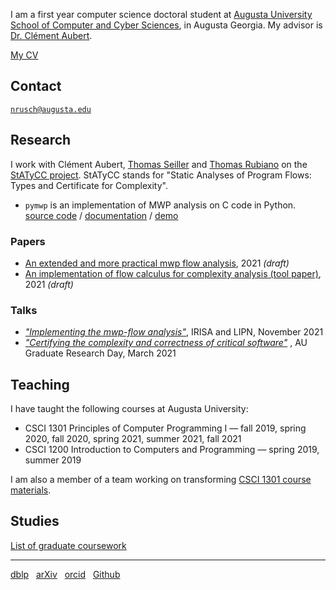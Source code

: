 I am a first year computer science doctoral student at [Augusta University][AU]
[School of Computer and Cyber Sciences][CCS], in Augusta Georgia. My advisor is
[Dr. Clément Aubert][CA].

[My CV][CV]

## Contact

[`nrusch@augusta.edu`][@]

## Research

I work with Clément Aubert, [Thomas Seiller][TS] and [Thomas Rubiano][TR] on the
[StATyCC project][STATYCC]. StATyCC stands for "Static Analyses of Program
Flows: Types and Certificate for Complexity".

- `pymwp` is an implementation of MWP analysis on C code in Python.
  <br/>[source code](https://github.com/statycc/pymwp) / [documentation](https://statycc.github.io/pymwp/) / [demo](https://statycc.github.io/pymwp/demo/)

### Papers

- [An extended and more practical mwp flow analysis](https://arxiv.org/abs/2107.00086), 2021 _(draft)_ 
- [An implementation of flow calculus for complexity analysis (tool paper)](https://arxiv.org/abs/2107.00097), 2021 _(draft)_

### Talks

- _["Implementing the mwp-flow analysis"](./posts/2021-implementing-the-mwp-flow-analysis)_, IRISA and LIPN, November 2021
- _["Certifying the complexity and correctness of critical software"](./posts/2021-graduate-research-day)_ , AU Graduate Research Day, March 2021

## Teaching

I have taught the following courses at Augusta University:

- CSCI 1301 Principles of Computer Programming I — fall 2019, spring 2020,
  fall 2020, spring 2021, summer 2021, fall 2021 
- CSCI 1200 Introduction to Computers and Programming — spring 2019, 
  summer 2019

I am also a member of a team working on transforming [CSCI 1301 course
materials][1301].

## Studies

[List of graduate coursework](./posts/coursework)

* * *

[dblp](https://dblp.org/pid/296/3722) &nbsp;
[arXiv](https://arxiv.org/search/?query=Rusch%2C+Neea&searchtype=author) &nbsp;
[orcid](https://orcid.org/0000-0002-7354-5330) &nbsp;
[Github](https://github.com/nkrusch)

[AU]: https://www.augusta.edu/
[CCS]: https://www.augusta.edu/ccs/
[CA]: https://spots.augusta.edu/caubert/
[CV]: ./cv.pdf
[@]: mailto:nrusch@augusta.edu
[TS]: https://www.seiller.org/
[TR]: https://people.irisa.fr/Thomas.Rubiano/
[STATYCC]: https://spots.augusta.edu/caubert/research/statycc/
[1301]: https://csci-1301.github.io/about.html
